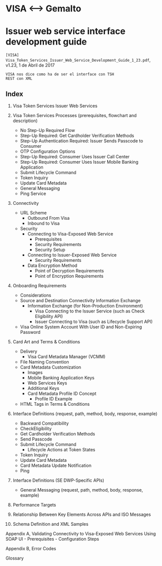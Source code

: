 VISA <--> Gemalto 
=================
Issuer web service interface development guide
==============================================
`[VISA] Visa_Token_Services_Issuer_Web_Service_Development_Guide_1_23.pdf`, v1.23, 1 de Abril de 2017

```
VISA nos dice como ha de ser el interface con TSH
REST con XML 
```

Index
-----
1. Visa Token Services Issuer Web Services

2. Visa Token Services Processes (prerequisites, flowchart and description)
	- No Step-Up Required Flow
	- Step-Up Required: Get Cardholder Verification Methods	
	- Step-Up Authentication Required: Issuer Sends Passcode to Consumer
	- OTP Configuration Options	
	- Step-Up Required: Consumer Uses Issuer Call Center
	- Step-Up Required: Consumer Uses Issuer Mobile Banking Application	
	- Submit Lifecycle Command 
	- Token Inquiry 
	- Update Card Metadata
	- General Messaging 
	- Ping Service

3. Connectivity
	- URL Scheme
		- Outbound From Visa
		- Inbound to Visa
	- Security	
		- Connecting to Visa-Exposed Web Service
			- Prerequisites
			- Security Requirements
			- Security Setup
		- Connecting to Issuer-Exposed Web Service
			- Security Requirements 
		- Data Encryption Method
			- Point of Decryption Requirements
			- Point of Encryption Requirements

4. Onboarding Requirements
	- Considerations
	- Source and Destination Connectivity Information Exchange
		- Information Exchange (for Non-Production Environment)
			- Visa Connecting to the Issuer Service (such as Check Eligibility API)
			- Issuer Connecting to Visa (such as Lifecycle Support API) 
	- Visa Online System Account With User ID and Non-Expiring Password


5. Card Art and Terms & Conditions
	- Delivery 
		- Visa Card Metadata Manager (VCMM) 
	- File Naming Convention 
	- Card Metadata Customization
		- Images
		- Mobile Banking Application Keys
		- Web Services Keys
		- Additional Keys
		- Card Metadata Profile ID Concept
			- Profile ID Example
	- HTML Tags in Terms & Conditions

6. Interface Definitions (request, path, method, body, response, example)
	- Backward Compatibility	
	- CheckEligibility
	- Get Cardholder Verification Methods
	- Send Passcode
	- Submit Lifecycle Command 
		- Lifecycle Actions at Token States
	- Token Inquiry
	- Update Card Metadata
	- Card Metadata Update Notification
	- Ping

7. Interface Definitions (SE DWP-Specific APIs)
	- General Messaging  (request, path, method, body, response, example)

8. Performance Targets

9. Relationship Between Key Elements Across APIs and ISO Messages

10. Schema Definition and XML Samples

Appendix A, Validating Connectivity to Visa-Exposed Web Services Using SOAP UI
	- Prerequisites
	- Configuration Steps
	
Appendix B,  Error Codes

Glossary
